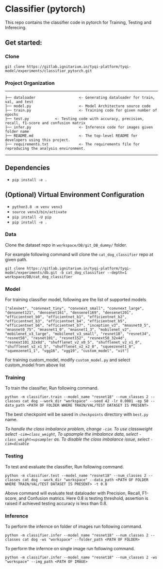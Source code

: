 # Classifier (pytorch)

This repo contains the classifier code in pytorch for Training, Testing and Inferecing.

## Get started:

### Clone

`git clone https://gitlab.ignitarium.in/tyqi-platform/tyqi-model/experiments/classifier_pytorch.git`

### Project Organization

------------

    ├── dataloader                    <- Generating dataloader for train, val, and test
    ├── model.py                      <- Model Architecture source code
    ├── train.py                      <- Training code for given number of epochs
    ├── test.py            <- Testing code with accuracy, precision, recall, f1-score and confusion matrix
    ├── infer.py                      <- Inference code for images given folder name
    ├── README.md                     <- The top-level README for developers using this project.
    ├── requirements.txt              <- The requirements file for reproducing the analysis environment.
------------

## Dependencies

- `pip install -e .`

## (Optional) Virtual Environment Configuration

- `python3.8 -m venv venv3`
- `source venv3/bin/activate`
- `pip install -U pip`
- `pip install -e .`

### Data

Clone the dataset repo in `workspace/DB/git_DB_dummy/` folder. 

For example following command will clone the `cat_dog_classifier` repo at given path.

`git clone https://gitlab.ignitarium.in/tyqi-platform/tyqi-model/experiments/db.git -b cat_dog_classifier --depth=1 workspace/DB/cat_dog_classifier`

### Model

For training classifier model, following are the list of supported models

```["alexnet", "convnext_tiny", "convnext_small", "convnext_large", "densenet121", "densenet161", "densenet169", "densenet201", "efficientnet_b0", "efficientnet_b1", "efficientnet_b2", "efficientnet_b3", "efficientnet_b4", "efficientnet_b5", "efficientnet_b6", "efficientnet_b7", "inception_v3", "mnasnet0_5", "mnasnet0_75", "mnasnet1_0", "mnasnet1_3", "mobilenet_v2", "mobilenet_v3_large", "mobilenet_v3_small", "resnet18", "resnet34", "resnet50", "resnet101", "resnet152", "resnext50_32x4d", "resnext101_32x8d", "shufflenet_v2_x0_5", "shufflenet_v2_x1_0", "shufflenet_v2_x1_5", "shufflenet_v2_x2_0", "squeezenet1_0", "squeezenet1_1", "vgg16", "vgg19", "custom_model", "vit"]```

For training custom_model, modify `custom_model.py` and select custom_model from above list
### Training

To train the classifier, Run following command.

`python -m classifier.train --model_name "resnet18" --num_classes 2 --classes cat dog --work_dir "workspace" --seed 42 -lr 0.0001 -ep 50 --data_path <PATH OF FOLDER WHERE TRAIN/VAL/TEST DATASET IS PRESENT>`

The best checkpoint will be saved in `checkpoints` directory with `best.py` name.

*To handle the class imbalance problem, change `-cim`. To use classweight select `-cim=class_weight`, To upsample the imbalance data, select `-class_weight=upsampler` as. To disable the class imbalance issue, select `-cim=disable`*

### Testing

To test and evaluate the classifier, Run following command.

`python -m classifier.test --model_name "resnet18" --num_classes 2 --classes cat dog --work_dir "workspace" --data_path <PATH OF FOLDER WHERE TRAIN/VAL/TEST DATASET IS PRESENT> -t 0.8`

Above command will evaluate test dataloader with Precision, Recall, F1-score, and Confusion matrics. Here 0.8 is testing threshold, assertion is raised if achieved testing accuracy is less than 0.8.

### Inference

To perform the infernce on folder of images run following command.

`python -m classifier.infer --model_name "resnet18" --num_classes 2 --classes cat dog -ws "workspace" --folder_path <PATH OF FOLDER>`

To perform the infernce on single image run following command.

`python -m classifier.infer --model_name "resnet18" --num_classes 2 -ws "workspace" --img_path <PATH OF IMAGE>`